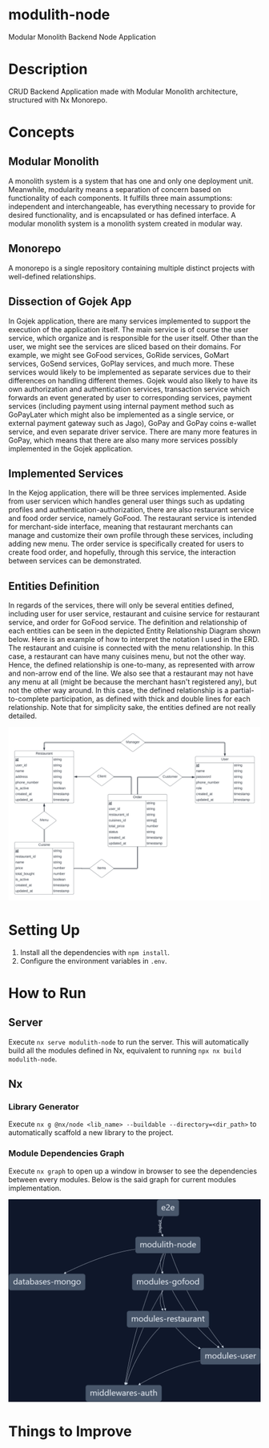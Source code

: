 # modulith-node

Modular Monolith Backend Node Application

# Description

CRUD Backend Application made with Modular Monolith architecture, structured with Nx Monorepo.

# Concepts

## Modular Monolith

A monolith system is a system that has one and only one deployment unit. Meanwhile, modularity means a separation of concern based on functionality of each components. It fulfills three main assumptions: independent and interchangeable, has everything necessary to provide for desired functionality, and is encapsulated or has defined interface. A modular monolith system is a monolith system created in modular way.

## Monorepo

A monorepo is a single repository containing multiple distinct projects with well-defined relationships.

## Dissection of Gojek App

In Gojek application, there are many services implemented to support the execution of the application itself. The main service is of course the user service, which organize and is responsible for the user itself. Other than the user, we might see the services are sliced based on their domains. For example, we might see GoFood services, GoRide services, GoMart services, GoSend services, GoPlay services, and much more. These services would likely to be implemented as separate services due to their differences on handling different themes. Gojek would also likely to have its own authorization and authentication services, transaction service which forwards an event generated by user to corresponding services, payment services (including payment using internal payment method such as GoPayLater which might also be implemented as a single service, or external payment gateway such as Jago), GoPay and GoPay coins e-wallet service, and even separate driver service. There are many more features in GoPay, which means that there are also many more services possibly implemented in the Gojek application.

## Implemented Services

In the Kejog application, there will be three services implemented. Aside from user servicen which handles general user things such as updating profiles and authentication-authorization, there are also restaurant service and food order service, namely GoFood. The restaurant service is intended for merchant-side interface, meaning that restaurant merchants can manage and customize their own profile through these services, including adding new menu. The order service is specifically created for users to create food order, and hopefully, through this service, the interaction between services can be demonstrated.

## Entities Definition

In regards of the services, there will only be several entities defined, including user for user service, restaurant and cuisine service for restaurant service, and order for GoFood service. The definition and relationship of each entities can be seen in the depicted Entity Relationship Diagram shown below. Here is an example of how to interpret the notation I used in the ERD. The restaurant and cuisine is connected with the menu relationship. In this case, a restaurant can have many cuisines menu, but not the other way. Hence, the defined relationship is one-to-many, as represented with arrow and non-arrow end of the line. We also see that a restaurant may not have any menu at all (might be because the merchant hasn't registered any), but not the other way around. In this case, the defined relationship is a partial-to-complete participation, as defined with thick and double lines for each relationship. Note that for simplicity sake, the entities defined are not really detailed.

![ERD for Kejog Entities](docs/img/erd_kejog.png 'ERD for Kejog Entities')

# Setting Up

1. Install all the dependencies with `npm install`.
2. Configure the environment variables in `.env`.

# How to Run

## Server

Execute `nx serve modulith-node` to run the server. This will automatically build all the modules defined in Nx, equivalent to running `npx nx build modulith-node`.

## Nx

### Library Generator

Execute `nx g @nx/node <lib_name> --buildable --directory=<dir_path>` to automatically scaffold a new library to the project.

### Module Dependencies Graph

Execute `nx graph` to open up a window in browser to see the dependencies between every modules. Below is the said graph for current modules implementation.

![Module Dependencies Graph for Kejog](docs/img/dependencies_graph.png 'Module Dependencies Graph for Kejog')

# Things to Improve
